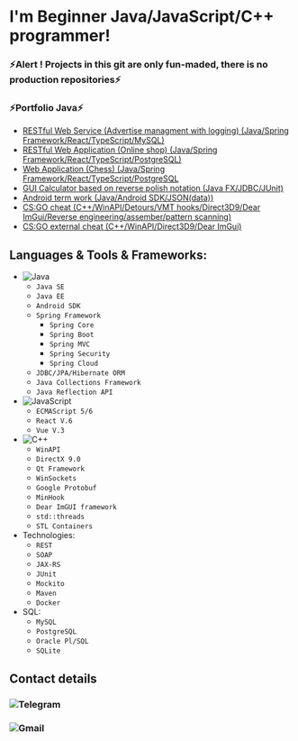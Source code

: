 # I'm Beginner Java/JavaScript/C++ programmer!
### ⚡Alert ! Projects in this git are only fun-maded, there is no production repositories⚡
### ⚡Portfolio Java⚡
- [RESTful Web Service (Advertise managment with logging) (Java/Spring Framework/React/TypeScript/MySQL)](https://github.com/rrpvm/spring_react-advertise-application-management)
- [RESTful Web Application (Online shop) (Java/Spring Framework/React/TypeScript/PostgreSQL)](https://github.com/rrpvm/spring-dota_shop-react)
- [Web Application (Chess) (Java/Spring Framework/React/TypeScript/PostgreSQL](https://github.com/rrpvm/react-typescript-chess-single)
- [GUI Calculator based on reverse polish notation (Java FX/JDBC/JUnit)](https://github.com/rrpvm/javafx-calculator)
- [Android term work (Java/Android SDK/JSON(data))](https://github.com/rrpvm/android-term-work-goverment-manager)
- [CS:GO cheat (C++/WinAPI/Detours/VMT hooks/Direct3D9/Dear ImGui/Reverse engineering/assember/pattern scanning)](https://github.com/rrpvm/lumen_sense-beta-deprecated-)
- [CS:GO external cheat (C++/WinAPI/Direct3D9/Dear ImGui)](https://github.com/rrpvm/csgo-external-cheat)
## Languages & Tools & Frameworks:
- ![Java](https://img.shields.io/badge/-Java-090909?style=flat)
    - `Java SE`
    - `Java EE`
    - `Android SDK`
    - `Spring Framework`
        - `Spring Core`
        - `Spring Boot`
        - `Spring MVC`
        - `Spring Security`
        - `Spring Cloud`
    - `JDBC/JPA/Hibernate ORM`
    - `Java Collections Framework`
    - `Java Reflection API`
- ![JavaScript](https://img.shields.io/badge/-JavaScript-090909?style=flat)
    - `ECMAScript 5/6`
    - `React V.6`
    - `Vue V.3`
- ![C++](https://img.shields.io/badge/-C++-090909?style=flat)
    - `WinAPI`
    - `DirectX 9.0`
    - `Qt Framework`
    - `WinSockets`
    - `Google Protobuf`
    - `MinHook`
    - `Dear ImGUI framework`
    - `std::threads`
    - `STL Containers`
- Technologies:
    - `REST`
    - `SOAP`
    - `JAX-RS`
    - `JUnit`
    - `Mockito`
    - `Maven`
    - `Docker`
- SQL:
    - `MySQL`
    - `PostgreSQL`
    - `Oracle Pl/SQL`
    - `SQLite`
## Contact details
### ![Telegram](https://img.shields.io/static/v1?label=Telegram&message=@rrpvm&color=informational?style=for-the-badge&logo=telegram)
### ![Gmail](https://img.shields.io/static/v1?label=Gmail&message=rpvm2004@gmail.com&color=informational?style=for-the-badge&logo=gmail)
